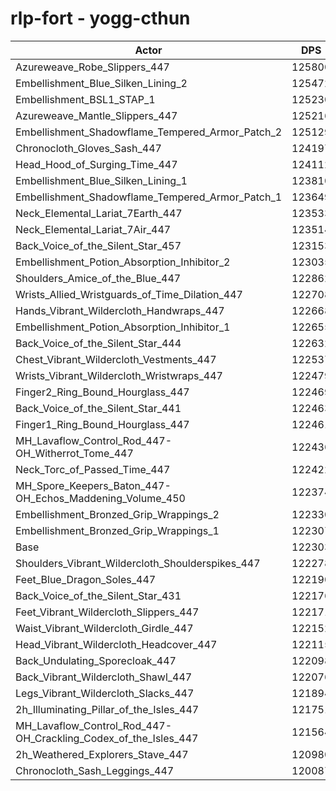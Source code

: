 # rlp-fort - yogg-cthun
| Actor | DPS | Increase |
|---|:---:|:---:|
|Azureweave_Robe_Slippers_447|125800|2.86%|
|Embellishment_Blue_Silken_Lining_2|125472|2.59%|
|Embellishment_BSL1_STAP_1|125230|2.39%|
|Azureweave_Mantle_Slippers_447|125216|2.38%|
|Embellishment_Shadowflame_Tempered_Armor_Patch_2|125129|2.31%|
|Chronocloth_Gloves_Sash_447|124197|1.55%|
|Head_Hood_of_Surging_Time_447|124112|1.48%|
|Embellishment_Blue_Silken_Lining_1|123810|1.23%|
|Embellishment_Shadowflame_Tempered_Armor_Patch_1|123649|1.10%|
|Neck_Elemental_Lariat_7Earth_447|123533|1.01%|
|Neck_Elemental_Lariat_7Air_447|123514|0.99%|
|Back_Voice_of_the_Silent_Star_457|123153|0.69%|
|Embellishment_Potion_Absorption_Inhibitor_2|123035|0.60%|
|Shoulders_Amice_of_the_Blue_447|122862|0.46%|
|Wrists_Allied_Wristguards_of_Time_Dilation_447|122708|0.33%|
|Hands_Vibrant_Wildercloth_Handwraps_447|122668|0.30%|
|Embellishment_Potion_Absorption_Inhibitor_1|122655|0.29%|
|Back_Voice_of_the_Silent_Star_444|122632|0.27%|
|Chest_Vibrant_Wildercloth_Vestments_447|122537|0.19%|
|Wrists_Vibrant_Wildercloth_Wristwraps_447|122479|0.14%|
|Finger2_Ring_Bound_Hourglass_447|122469|0.14%|
|Back_Voice_of_the_Silent_Star_441|122463|0.13%|
|Finger1_Ring_Bound_Hourglass_447|122461|0.13%|
|MH_Lavaflow_Control_Rod_447-OH_Witherrot_Tome_447|122436|0.11%|
|Neck_Torc_of_Passed_Time_447|122422|0.10%|
|MH_Spore_Keepers_Baton_447-OH_Echos_Maddening_Volume_450|122374|0.06%|
|Embellishment_Bronzed_Grip_Wrappings_2|122330|0.02%|
|Embellishment_Bronzed_Grip_Wrappings_1|122307|0.00%|
|Base|122303|0.00%|
|Shoulders_Vibrant_Wildercloth_Shoulderspikes_447|122278|-0.02%|
|Feet_Blue_Dragon_Soles_447|122190|-0.09%|
|Back_Voice_of_the_Silent_Star_431|122176|-0.10%|
|Feet_Vibrant_Wildercloth_Slippers_447|122171|-0.11%|
|Waist_Vibrant_Wildercloth_Girdle_447|122152|-0.12%|
|Head_Vibrant_Wildercloth_Headcover_447|122115|-0.15%|
|Back_Undulating_Sporecloak_447|122098|-0.17%|
|Back_Vibrant_Wildercloth_Shawl_447|122076|-0.19%|
|Legs_Vibrant_Wildercloth_Slacks_447|121894|-0.33%|
|2h_Illuminating_Pillar_of_the_Isles_447|121751|-0.45%|
|MH_Lavaflow_Control_Rod_447-OH_Crackling_Codex_of_the_Isles_447|121564|-0.60%|
|2h_Weathered_Explorers_Stave_447|120980|-1.08%|
|Chronocloth_Sash_Leggings_447|120087|-1.81%|
